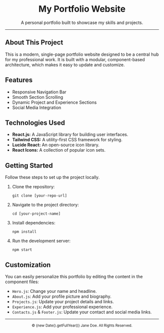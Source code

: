 <div align="center">
  <h1>My Portfolio Website</h1>
  <p>A personal portfolio built to showcase my skills and projects.</p>
</div>

<hr />

<section id="about">
  <h2>About This Project</h2>
  <p>This is a modern, single-page portfolio website designed to be a central hub for my professional work. It is built with a modular, component-based architecture, which makes it easy to update and customize.</p>
</section>

<section id="features">
  <h2>Features</h2>
  <ul>
    <li>Responsive Navigation Bar</li>
    <li>Smooth Section Scrolling</li>
    <li>Dynamic Project and Experience Sections</li>
    <li>Social Media Integration</li>
  </ul>
</section>

<section id="technologies">
  <h2>Technologies Used</h2>
  <ul>
    <li><b>React.js:</b> A JavaScript library for building user interfaces.</li>
    <li><b>Tailwind CSS:</b> A utility-first CSS framework for styling.</li>
    <li><b>Lucide React:</b> An open-source icon library.</li>
    <li><b>React Icons:</b> A collection of popular icon sets.</li>
  </ul>
</section>

<section id="getting-started">
  <h2>Getting Started</h2>
  <p>Follow these steps to set up the project locally.</p>
  <ol>
    <li>
      Clone the repository:
      <pre><code>git clone [your-repo-url]</code></pre>
    </li>
    <li>
      Navigate to the project directory:
      <pre><code>cd [your-project-name]</code></pre>
    </li>
    <li>
      Install dependencies:
      <pre><code>npm install</code></pre>
    </li>
    <li>
      Run the development server:
      <pre><code>npm start</code></pre>
    </li>
  </ol>
</section>

<section id="customization">
  <h2>Customization</h2>
  <p>You can easily personalize this portfolio by editing the content in the component files:</p>
  <ul>
    <li><code>Hero.js</code>: Change your name and headline.</li>
    <li><code>About.js</code>: Add your profile picture and biography.</li>
    <li><code>Projects.js</code>: Update your project details and links.</li>
    <li><code>Experience.js</code>: Add your professional experience.</li>
    <li><code>Contacts.js</code> & <code>Footer.js</code>: Update your contact and social media links.</li>
  </ul>
</section>

<hr />

<div align="center">
  <small>&copy; {new Date().getFullYear()} Jane Doe. All Rights Reserved.</small>
</div>
